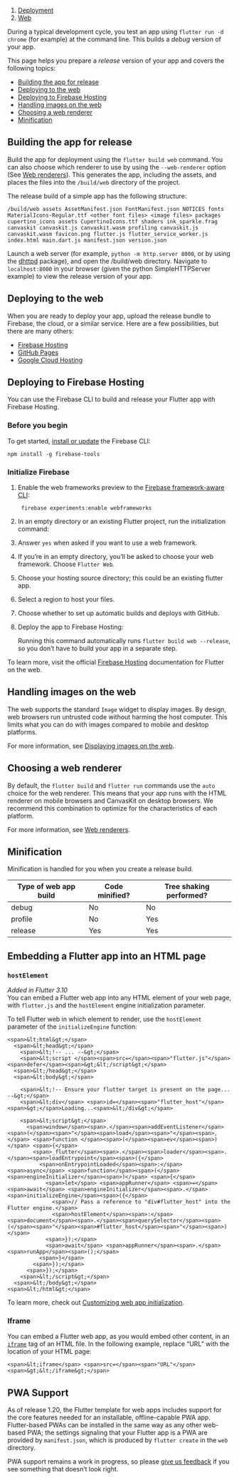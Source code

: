 1.  [Deployment](https://docs.flutter.dev/deployment)
2.  [Web](https://docs.flutter.dev/deployment/web)

During a typical development cycle, you test an app using `flutter run -d chrome` (for example) at the command line. This builds a _debug_ version of your app.

This page helps you prepare a _release_ version of your app and covers the following topics:

-   [Building the app for release](https://docs.flutter.dev/deployment/web#building-the-app-for-release)
-   [Deploying to the web](https://docs.flutter.dev/deployment/web#deploying-to-the-web)
-   [Deploying to Firebase Hosting](https://docs.flutter.dev/deployment/web#deploying-to-firebase-hosting)
-   [Handling images on the web](https://docs.flutter.dev/deployment/web#handling-images-on-the-web)
-   [Choosing a web renderer](https://docs.flutter.dev/deployment/web#choosing-a-web-renderer)
-   [Minification](https://docs.flutter.dev/deployment/web#minification)

## Building the app for release

Build the app for deployment using the `flutter build web` command. You can also choose which renderer to use by using the `--web-renderer` option (See [Web renderers](https://docs.flutter.dev/platform-integration/web/renderers)). This generates the app, including the assets, and places the files into the `/build/web` directory of the project.

The release build of a simple app has the following structure:

```none
/build/web assets AssetManifest.json FontManifest.json NOTICES fonts MaterialIcons-Regular.ttf <other font files> <image files> packages cupertino_icons assets CupertinoIcons.ttf shaders ink_sparkle.frag canvaskit canvaskit.js canvaskit.wasm profiling canvaskit.js canvaskit.wasm favicon.png flutter.js flutter_service_worker.js index.html main.dart.js manifest.json version.json
```

Launch a web server (for example, `python -m http.server 8000`, or by using the [dhttpd](https://pub.dev/packages/dhttpd) package), and open the /build/web directory. Navigate to `localhost:8000` in your browser (given the python SimpleHTTPServer example) to view the release version of your app.

## Deploying to the web

When you are ready to deploy your app, upload the release bundle to Firebase, the cloud, or a similar service. Here are a few possibilities, but there are many others:

-   [Firebase Hosting](https://firebase.google.com/docs/hosting/frameworks/flutter)
-   [GitHub Pages](https://pages.github.com/)
-   [Google Cloud Hosting](https://cloud.google.com/solutions/web-hosting)

## Deploying to Firebase Hosting

You can use the Firebase CLI to build and release your Flutter app with Firebase Hosting.

### Before you begin

To get started, [install or update](https://firebase.google.com/docs/cli#install_the_firebase_cli) the Firebase CLI:

```
npm install -g firebase-tools
```

### Initialize Firebase

1.  Enable the web frameworks preview to the [Firebase framework-aware CLI](https://firebase.google.com/docs/hosting/frameworks/frameworks-overview):
    
    ```
     firebase experiments:enable webframeworks
    ```
    
2.  In an empty directory or an existing Flutter project, run the initialization command:
    
3.  Answer `yes` when asked if you want to use a web framework.
    
4.  If you’re in an empty directory, you’ll be asked to choose your web framework. Choose `Flutter Web`.
    
5.  Choose your hosting source directory; this could be an existing flutter app.
    
6.  Select a region to host your files.
    
7.  Choose whether to set up automatic builds and deploys with GitHub.
    
8.  Deploy the app to Firebase Hosting:
    
    Running this command automatically runs `flutter build web --release`, so you don’t have to build your app in a separate step.
    

To learn more, visit the official [Firebase Hosting](https://firebase.google.com/docs/hosting/frameworks/flutter) documentation for Flutter on the web.

## Handling images on the web

The web supports the standard `Image` widget to display images. By design, web browsers run untrusted code without harming the host computer. This limits what you can do with images compared to mobile and desktop platforms.

For more information, see [Displaying images on the web](https://docs.flutter.dev/platform-integration/web/web-images).

## Choosing a web renderer

By default, the `flutter build` and `flutter run` commands use the `auto` choice for the web renderer. This means that your app runs with the HTML renderer on mobile browsers and CanvasKit on desktop browsers. We recommend this combination to optimize for the characteristics of each platform.

For more information, see [Web renderers](https://docs.flutter.dev/platform-integration/web/renderers).

## Minification

Minification is handled for you when you create a release build.

| Type of web app build | Code minified? | Tree shaking performed? |
| --- | --- | --- |
| debug | No | No |
| profile | No | Yes |
| release | Yes | Yes |

## Embedding a Flutter app into an HTML page

### `hostElement`

_Added in Flutter 3.10_  
You can embed a Flutter web app into any HTML element of your web page, with `flutter.js` and the `hostElement` engine initialization parameter.

To tell Flutter web in which element to render, use the `hostElement` parameter of the `initializeEngine` function:

```
<span>&lt;html&gt;</span>
  <span>&lt;head&gt;</span>
    <span>&lt;!-- ... --&gt;</span>
    <span>&lt;script </span><span>src=</span><span>"flutter.js"</span> <span>defer</span><span>&gt;&lt;/script&gt;</span>
  <span>&lt;/head&gt;</span>
  <span>&lt;body&gt;</span>

    <span>&lt;!-- Ensure your flutter target is present on the page... --&gt;</span>
    <span>&lt;div</span> <span>id=</span><span>"flutter_host"</span><span>&gt;</span>Loading...<span>&lt;/div&gt;</span>

    <span>&lt;script&gt;</span>
      <span>window</span><span>.</span><span>addEventListener</span><span>(</span><span>"</span><span>load</span><span>"</span><span>,</span> <span>function </span><span>(</span><span>ev</span><span>)</span> <span>{</span>
        <span>_flutter</span><span>.</span><span>loader</span><span>.</span><span>loadEntrypoint</span><span>({</span>
          <span>onEntrypointLoaded</span><span>:</span> <span>async</span> <span>function</span><span>(</span><span>engineInitializer</span><span>)</span> <span>{</span>
            <span>let</span> <span>appRunner</span> <span>=</span> <span>await</span> <span>engineInitializer</span><span>.</span><span>initializeEngine</span><span>({</span>
              <span>// Pass a reference to "div#flutter_host" into the Flutter engine.</span>
              <span>hostElement</span><span>:</span> <span>document</span><span>.</span><span>querySelector</span><span>(</span><span>"</span><span>#flutter_host</span><span>"</span><span>)</span>
            <span>});</span>
            <span>await</span> <span>appRunner</span><span>.</span><span>runApp</span><span>();</span>
          <span>}</span>
        <span>});</span>
      <span>});</span>
    <span>&lt;/script&gt;</span>
  <span>&lt;/body&gt;</span>
<span>&lt;/html&gt;</span>
```

To learn more, check out [Customizing web app initialization](https://docs.flutter.dev/platform-integration/web/initialization).

### Iframe

You can embed a Flutter web app, as you would embed other content, in an [`iframe`](https://html.com/tags/iframe/) tag of an HTML file. In the following example, replace “URL” with the location of your HTML page:

```
<span>&lt;iframe</span> <span>src=</span><span>"URL"</span><span>&gt;&lt;/iframe&gt;</span>
```

## PWA Support

As of release 1.20, the Flutter template for web apps includes support for the core features needed for an installable, offline-capable PWA app. Flutter-based PWAs can be installed in the same way as any other web-based PWA; the settings signaling that your Flutter app is a PWA are provided by `manifest.json`, which is produced by `flutter create` in the `web` directory.

PWA support remains a work in progress, so please [give us feedback](https://github.com/flutter/flutter/issues/new?title=%5Bweb%5D:+%3Cdescribe+issue+here%3E&labels=%E2%98%B8+platform-web&body=Describe+your+issue+and+include+the+command+you%27re+running,+flutter_web%20version,+browser+version) if you see something that doesn’t look right.